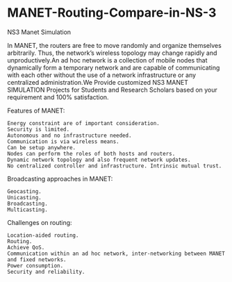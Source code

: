 # MANET-Routing-Compare-in-NS-3


NS3 Manet Simulation

In MANET, the routers are free to move randomly and organize themselves arbitrarily. Thus, the network’s wireless topology may change rapidly and unproductively.An ad hoc network is a collection of mobile nodes that dynamically form a temporary network and are capable of communicating with each other without the use of a network infrastructure or any centralized administration.We Provide customized NS3 MANET SIMULATION Projects for Students and Research Scholars based on your requirement and 100% satisfaction.

Features of MANET:

    Energy constraint are of important consideration.
    Security is limited.
    Autonomous and no infrastructure needed.
    Communication is via wireless means.
    Can be setup anywhere.
    Nodes can perform the roles of both hosts and routers.
    Dynamic network topology and also frequent network updates.
    No centralized controller and infrastructure. Intrinsic mutual trust.

Broadcasting approaches in MANET:

    Geocasting.
    Unicasting.
    Broadcasting.
    Multicasting.

Challenges on routing:

    Location-aided routing.
    Routing.
    Achieve QoS.
    Communication within an ad hoc network, inter-networking between MANET and fixed networks.
    Power consumption.
    Security and reliability.
